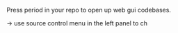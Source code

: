 Press period in your repo to open up web gui codebases.

-> use source control menu in the left panel to ch 